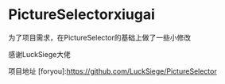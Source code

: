 # PictureSelectorxiugai
为了项目需求，在PictureSelector的基础上做了一些小修改

感谢LuckSiege大佬

项目地址 [foryou]:https://github.com/LuckSiege/PictureSelector
